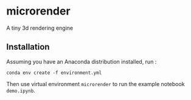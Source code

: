# microrender

A tiny 3d rendering engine

## Installation

Assuming you have an Anaconda distribution installed, run :

```
conda env create -f environment.yml
```

Then use virtual environment `microrender` to run the example notebook `demo.ipynb`.